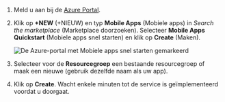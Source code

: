 1. Meld u aan bij de [Azure Portal].
2. Klik op **+NEW** (+NIEUW) en typ **Mobile Apps** (Mobiele apps) in *Search the marketplace* (Marketplace doorzoeken). Selecteer **Mobile Apps Quickstart** (Mobiele apps snel starten) en klik op **Create** (Maken).
   
    ![De Azure-portal met Mobiele apps snel starten gemarkeerd](./media/app-service-mobile-dotnet-backend-create-new-service/search-mobile-apps-quickstart.png)
3. Selecteer voor de **Resourcegroep** een bestaande resourcegroep of maak een nieuwe (gebruik dezelfde naam als uw app). 
4. Klik op **Create**. Wacht enkele minuten tot de service is geïmplementeerd voordat u doorgaat.

<!-- URLs. -->
[Azure Portal]: https://portal.azure.com/


<!--HONumber=Nov16_HO2-->


